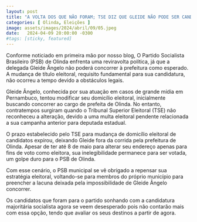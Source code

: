 ```yaml
---
layout: post
title: "A VOLTA DOS QUE NÃO FORAM; TSE DIZ QUE GLEIDE NÃO PODE SER CANDIDATA EM OLINDA"
categories: [ Olinda, Eleições ]
image: assets/images/2024/abril/09/05.jpeg
date:   2024-04-09 20:00:00 -0300
#tags: [sticky, featured]
---
```

Conforme noticiado em primeira mão por nosso blog, O Partido Socialista Brasileiro (PSB) de Olinda enfrenta uma reviravolta política, já que a delegada Gleide Ângelo não poderá concorrer à prefeitura como esperado. A mudança de título eleitoral, requisito fundamental para sua candidatura, não ocorreu a tempo devido a obstáculos legais. 

Gleide Ângelo, conhecida por sua atuação em casos de grande mídia em Pernambuco, tentou modificar seu domicílio eleitoral, inicialmente buscando concorrer ao cargo de prefeita de Olinda. No entanto, contratempos surgiram quando o Tribunal Superior Eleitoral (TSE) não reconheceu a alteração, devido a uma multa eleitoral pendente relacionada a sua campanha anterior para deputada estadual. 

O prazo estabelecido pelo TSE para mudança de domicílio eleitoral de candidatos expirou, deixando Gleide fora da corrida pela prefeitura de Olinda. Apesar de ter até 8 de maio para alterar seu endereço apenas para fins de voto como eleitora, sua inelegibilidade permanece para ser votada, um golpe duro para o PSB de Olinda.

Com esse cenário, o PSB municipal se vê obrigado a repensar sua estratégia eleitoral, voltando-se para membros do próprio município para preencher a lacuna deixada pela impossibilidade de Gleide Ângelo concorrer. 

Os candidatos que foram para o partido sonhando com a candidatura majoritária socialista agora se veem desesperado pois não contarão mais com essa opção, tendo que avaliar os seus destinos a partir de agora.